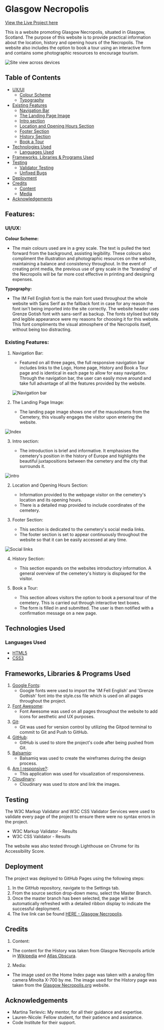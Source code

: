 # Glasgow Necropolis

[View the Live Project here](https://lizac9.github.io/project1-glasgow-necropolis/)

This is a website promoting Glasgow Necropolis, situated in Glasgow, Scotland. The purpose of this website is to provide practical information about the location, history and opening hours of the Necropolis. The website also includes the option to book a tour using an interactive form and contains some photographic resources to encourage tourism.

![Site view across devices](https://res.cloudinary.com/lizac/image/upload/v1660419630/project1-glasgow-necropolis/screens1_xzxsm8.png)

## Table of Contents
+ [UX/UI](#UX/UI "UX/UI")
  + [Colour Scheme](#Colour-Scheme "Colour Scheme")
  + [Typography](#Typography "Typography")
+ [Existing Features](#Existing-Features "Existing Features")
  + [Navigation Bar](#Navigation-Bar "Navigation Bar")
  + [The Landing Page Image](#The-Landing-Page-Image "The Landing Page Image")
  + [Intro section](#Intro-section "Intro section")
  + [Location and Opening Hours Section](#Location "Location and Opening Hours Section")
  + [Footer Section](#Footer-Section "Footer Section")
  + [History Section](#History-Section "History Section")
  + [Book a Tour](#Book "Book a Tour")
+ [Technologies Used](#technologies-used "Technologies Used")
  + [Languages Used](#languages-used "Languages Used")
+ [Frameworks, Libraries & Programs Used](#frameworks-libraries-programs-used "Frameworks, Libraries & Programs Used")
+ [Testing](#testing "Testing")
  + [Validator Testing](#validator-testing "Validator Testing")
  + [Unfixed Bugs](#unfixed-bugs "Unfixed Bugs")
+ [Deployment](#deployment "Deployment")
+ [Credits](#credits "Credits")
  + [Content](#content "Content")
  + [Media](#media "Media")
+ [Acknowledgements](#Acknowledgements "Acknowledgements")

## Features:

### UI/UX:
**Colour Scheme:**
- The main colours used are in a grey scale. The text is pulled the text forward from the background, assisting legibility. These colours also compliment the illustration and photographic resources on the website, maintaining a balance and consistency throughout. 
In the event of creating print media, the previous use of grey scale in the “branding” of the Necropolis will be far more cost effective in printing and designing expenses. 

**Typography:**
- The IM Fell English font is the main font used throughout the whole website with Sans Serif as the fallback font in case for any reason the font isn't being imported into the site correctly. The website header uses Grenze Gotish font with sans-serif as backup. The fonts stylised but tidy and legible appearance were my reasons for choosing it for this website. This font compliments the visual atmosphere of the Necropolis itself, without being too distracting.

### Existing Features:


1. Navigation Bar:

    - Featured on all three pages, the full responsive navigation bar includes links to the Logo, Home page, History and Book a Tour page and is identical in each page to allow for easy navigation.
    Through the navigation bar, the user can easily move around and take full advantage of all the features provided by the website.

    ![Navigation bar](https://res.cloudinary.com/lizac/image/upload/v1660419935/project1-glasgow-necropolis/navigation_bar_byewas.png)


2. The Landing Page Image:

    - The landing page image shows one of the mausoleums from the Cemetery, this visually engages the visitor upon entering the website.

![Index](https://res.cloudinary.com/lizac/image/upload/v1660418340/project1-glasgow-necropolis/glasgow-necro_lsgjbd.jpg)

3. Intro section:

    - The introduction is brief and informative. It emphasises the cemetery's position in the history of Europe and highlights the beautiful juxtapositions between the cemetery and the city that surrounds it. 

![intro](https://res.cloudinary.com/lizac/image/upload/v1660420250/project1-glasgow-necropolis/intro_zzkdbi.png)


2. Location and Opening Hours Section:

    - Information provided to the webpage visitor on the cemetery's location and its opening hours. 
    - There is a detailed map provided to include coordinates of the cemetery.


3. Footer Section:

    - This section is dedicated to the cemetery's social media links. 
    - The footer section is set to appear continuously throughout the website so that it can be easily accessed at any time.

![Social links](https://res.cloudinary.com/lizac/image/upload/v1660420469/project1-glasgow-necropolis/socialmediaicons_gxxbuj.png)

4. History Section:

    - This section expands on the websites introductory information. A general overview of the cemetery's history is displayed for the visitor. 


5. Book a Tour:

    - This section allows visitors the option to book a personal tour of the cemetery. This is carried out through interactive text boxes. 
    - The form is filled in and submitted. The user is then notified with a confirmation message on a new page. 


## Technologies Used
### Languages Used
- [HTML5](https://en.wikipedia.org/wiki/HTML5)
- [CSS3](https://en.wikipedia.org/wiki/CSS)

## Frameworks, Libraries & Programs Used

1. [Google Fonts](https://fonts.google.com/):
    - Google fonts were used to import the 'IM Fell English' and 'Grenze Gothish' font into the style.css file which is used on all pages throughout the project.
2. [Font Awesome](https://fontawesome.com/):
    - Font Awesome was used on all pages throughout the website to add icons for aesthetic and UX purposes.
3. [Git](https://git-scm.com/):
    - Git was used for version control by utilizing the Gitpod terminal to commit to Git and Push to GitHub.
4. [GitHub](https://github.com/):
    - GitHub is used to store the project's code after being pushed from Git.
5. [Balsamiq](https://balsamiq.com/):
    - Balsamiq was used to create the wireframes during the design process.
6. [Am I responsive?](https://ui.dev/amiresponsive?url=https%3A%2F%2Fbytes.dev):
    - This application was used for visualization of responsiveness.
7. [Cloudinary](https://cloudinary.com/):
    - Cloudinary was used to store and link the images.
## Testing

The W3C Markup Validator and W3C CSS Validator Services were used to validate every page of the project to ensure there were no syntax errors in the project.
- W3C Markup Validator - Results
- W3C CSS Validator - Results

The website was also tested through Lighthouse on Chrome for its Accessibility Score.

## Deployment
The project was deployed to GitHub Pages using the following steps:
1. In the GitHub repository, navigate to the Settings tab.
2. From the source section drop-down menu, select the Master Branch.
3. Once the master branch has been selected, the page will be automatically refreshed with a detailed ribbon display to indicate the successful deployment.
4. The live link can be found [HERE - Glasgow Necropolis](https://lizac9.github.io/project1-glasgow-necropolis/).


## Credits

1. Content:
- The content for the History was taken from Glasgow Necropolis article in [Wikipedia](https://en.wikipedia.org/wiki/Glasgow_Necropolis#History) and [Atlas Obscura](https://www.atlasobscura.com/places/glasgow-necropolis).

2. Media:
- The image used on the Home Index page was taken with a analog film camera Minolta X-700 by me.
The image used for the History page was taken from the [Glasgow Necropolis.org](https://www.glasgownecropolis.org/) website. 

## Acknowledgements

- Martina Terlevic: My mentor, for all their guidance and expertise. 
- Lauren-Nicole: Fellow student, for their patience and assistance.
- Code Institute for their support.


